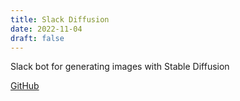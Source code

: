 ```yaml
---
title: Slack Diffusion
date: 2022-11-04
draft: false
---
```


Slack bot for generating images with Stable Diffusion

[GitHub](https://github.com/dbut2/slack-diffusion)
